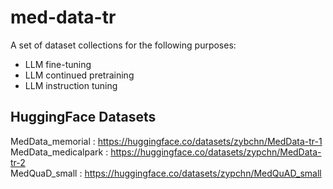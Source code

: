 # med-data-tr

A set of dataset collections for the following purposes:
- LLM fine-tuning
- LLM continued pretraining
- LLM instruction tuning

## HuggingFace Datasets
MedData_memorial : https://huggingface.co/datasets/zybchn/MedData-tr-1
<br/>
MedData_medicalpark : https://huggingface.co/datasets/zypchn/MedData-tr-2
<br/>
MedQuaD_small : https://huggingface.co/datasets/zypchn/MedQuAD_small
